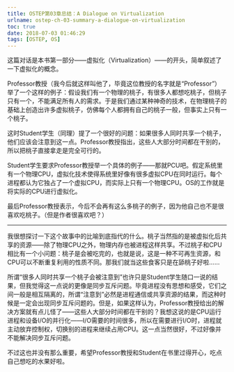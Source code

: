 ```yaml
---
title: OSTEP第03章总结：A Dialogue on Virtualization
urlname: ostep-ch-03-summary-a-dialogue-on-virtualization
toc: true
date: 2018-07-03 01:46:29
tags: [OSTEP, OS]
---
```


这篇对话是本书第一部分——虚拟化（Virtualization）——的开头，简单叙述了一下虚拟化的概念。

Professor教授（我今后就这样叫他了，毕竟这位教授的名字就是“Professor”）举了一个这样的例子：假设我们有一个物理的桃子，有很多人都想吃桃子，但桃子只有一个，不能满足所有人的需求。于是我们通过某种神奇的技术，在物理桃子的基础上创造出许多虚拟桃子，仿佛每个人都拥有自己的桃子一般，但事实上只有一个桃子。

这时Student学生（同理）提了一个很好的问题：如果很多人同时共享一个桃子，他们应该会注意到这一点。Professor教授指出，这些人大部分时间都在干别的，所以把桃子直接拿走是完全可行的。

Student学生要求Professor教授举一个具体的例子——那就PCU吧。假定系统里有一个物理CPU，虚拟化技术使得系统里好像有很多虚拟CPU在同时运行。每个进程都认为它独占了一个虚拟CPU，而实际上只有一个物理CPU。OS的工作就是将实际的CPU进行虚拟化。

最后Professor教授表示，今后不会再有这么多桃子的例子，因为他自己也不是很喜欢吃桃子。（但是作者很喜欢吧？）

---

我很想探讨一下这个故事中的比喻到底指代的什么。桃子当然指的是被虚拟化后共享的资源——除了物理CPU之外，物理内存也被进程这样共享。不过桃子和CPU相比有一个小问题：桃子是会被吃完的，也就是说，这是一种不可再生资源，和CPU可以不断重复利用的性质不同。那我们就当这些食客只是在舔桃子好啦……

所谓“很多人同时共享一个桃子会被注意到”也许只是Student学生随口一说的结果，但我觉得这一点说的更像是同步互斥问题。毕竟进程没有思想和感受，它们之间一般是相互隔离的，所谓“注意到”必然是进程通信或共享资源的结果，而这种时候是一定会出现同步互斥问题的。但是，如果这样认为，Professor教授给出的解决方案就有点儿怪了——这些人大部分时间都在干别的？我想这说的是CPU运行进程和设备I/O的并行化——I/O需要的时间很多，所以在需要进行I/O时，进程就主动放弃控制权，切换别的进程来继续占用CPU。这一点当然很好，不过好像并不能解决同步互斥问题。

不过这也并没有那么重要，希望Professor教授和Student在书里过得开心，吃点自己想吃的水果好啦。

